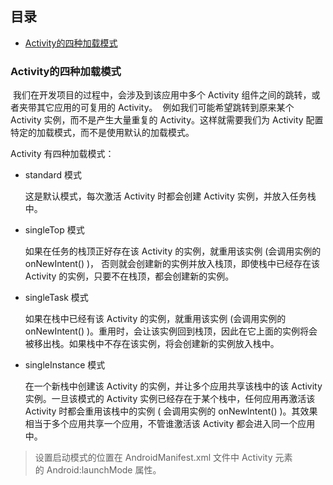 ## 目录

- [Activity的四种加载模式](#activity的四种加载模式)







### Activity的四种加载模式

 我们在开发项目的过程中，会涉及到该应用中多个 Activity 组件之间的跳转，或者夹带其它应用的可复用的 Activity。
 例如我们可能希望跳转到原来某个 Activity 实例，而不是产生大量重复的 Activity。这样就需要我们为 Activity 配置特定的加载模式，而不是使用默认的加载模式。

Activity 有四种加载模式：

- standard 模式

  这是默认模式，每次激活 Activity 时都会创建 Activity 实例，并放入任务栈中。

- singleTop 模式

  如果在任务的栈顶正好存在该 Activity 的实例，就重用该实例 (会调用实例的 onNewIntent() )，
  否则就会创建新的实例并放入栈顶，即使栈中已经存在该 Activity 的实例，只要不在栈顶，都会创建新的实例。

- singleTask 模式

  如果在栈中已经有该 Activity 的实例，就重用该实例 (会调用实例的 onNewIntent() )。重用时，会让该实例回到栈顶，因此在它上面的实例将会被移出栈。如果栈中不存在该实例，将会创建新的实例放入栈中。

- singleInstance 模式

  在一个新栈中创建该 Activity 的实例，并让多个应用共享该栈中的该 Activity 实例。一旦该模式的 Activity 实例已经存在于某个栈中，任何应用再激活该 Activity 时都会重用该栈中的实例 ( 会调用实例的 onNewIntent() )。其效果相当于多个应用共享一个应用，不管谁激活该 Activity 都会进入同一个应用中。

> 设置启动模式的位置在 AndroidManifest.xml 文件中 Activity 元素的 Android:launchMode 属性。